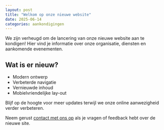 ```yaml
---
layout: post
title: "Welkom op onze nieuwe website"
date: 2025-06-14
categories: aankondigingen
---
```


We zijn verheugd om de lancering van onze nieuwe website aan te kondigen! Hier vind je informatie over onze organisatie, diensten en aankomende evenementen.

## Wat is er nieuw?

- Modern ontwerp
- Verbeterde navigatie
- Vernieuwde inhoud
- Mobielvriendelijke lay-out

Blijf op de hoogte voor meer updates terwijl we onze online aanwezigheid verder verbeteren.

Neem gerust [contact met ons op](/contact) als je vragen of feedback hebt over de nieuwe site.
